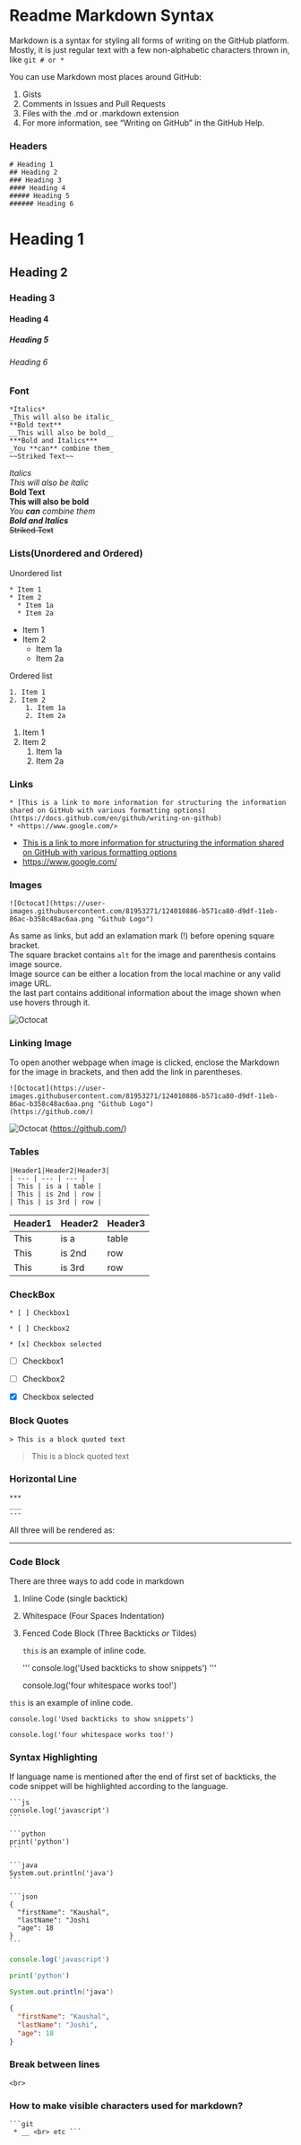 # Readme Markdown Syntax
Markdown is a syntax for styling all forms of writing on the GitHub platform.
Mostly, it is just regular text with a few non-alphabetic characters thrown in, like ```git # or * ```

You can use Markdown most places around GitHub:

1. Gists
2. Comments in Issues and Pull Requests
3. Files with the .md or .markdown extension
4. For more information, see “Writing on GitHub” in the GitHub Help.


### Headers

```git
# Heading 1
## Heading 2
### Heading 3
#### Heading 4
##### Heading 5
###### Heading 6
```

# Heading 1
## Heading 2
### Heading 3
#### Heading 4
##### Heading 5
###### Heading 6


### Font

```git
*Italics*
_This will also be italic_
**Bold text**
__This will also be bold__
***Bold and Italics***
_You **can** combine them_
~~Striked Text~~
```

*Italics* <br>
_This will also be italic_<br>
**Bold Text**<br>
__This will also be bold__<br>
_You **can** combine them_<br>
***Bold and Italics***<br>
~~Striked Text~~


### Lists(Unordered and Ordered)

Unordered list
```git
* Item 1
* Item 2
  * Item 1a
  * Item 2a
```

* Item 1
* Item 2
  * Item 1a
  * Item 2a

Ordered list
```git
1. Item 1
2. Item 2
    1. Item 1a
    2. Item 2a
```

1. Item 1
2. Item 2
    1. Item 1a
    2. Item 2a

### Links

```git
* [This is a link to more information for structuring the information shared on GitHub with various formatting options](https://docs.github.com/en/github/writing-on-github)
* <https://www.google.com/>
```

* [This is a link to more information for structuring the information shared on GitHub with various formatting options](https://docs.github.com/en/github/writing-on-github)
* <https://www.google.com/>

### Images

```
![Octocat](https://user-images.githubusercontent.com/81953271/124010886-b571ca80-d9df-11eb-86ac-b358c48ac6aa.png "Github Logo") 
```
As same as links, but add an exlamation mark (!) before opening square bracket.  
The square bracket contains `alt` for the image and parenthesis contains image source.  
Image source can be either a location from the local machine or any valid image URL.  
the last part contains additional information about the image shown when use hovers through it.

![Octocat](https://user-images.githubusercontent.com/81953271/124010886-b571ca80-d9df-11eb-86ac-b358c48ac6aa.png "Github Logo") 

### Linking Image
To open another webpage when image is clicked, enclose the Markdown for the image in brackets, and then add the link in parentheses.

```
![Octocat](https://user-images.githubusercontent.com/81953271/124010886-b571ca80-d9df-11eb-86ac-b358c48ac6aa.png "Github Logo") 
(https://github.com/)
```

 ![Octocat](https://user-images.githubusercontent.com/81953271/124010886-b571ca80-d9df-11eb-86ac-b358c48ac6aa.png "Github Logo") 
(https://github.com/)

### Tables

```git
|Header1|Header2|Header3|
| --- | --- | --- |
| This | is a | table |
| This | is 2nd | row |
| This | is 3rd | row |
```

|Header1|Header2|Header3|
| --- | --- | --- |
| This | is a | table |
| This | is 2nd | row |
| This | is 3rd | row |

### CheckBox

```git
* [ ] Checkbox1

* [ ] Checkbox2

* [x] Checkbox selected
```


* [ ] Checkbox1

* [ ] Checkbox2

* [x] Checkbox selected

### Block Quotes

```git
> This is a block quoted text
```

> This is a block quoted text

### Horizontal Line

```git
***
___
--- 
```

All three will be rendered as:
___

### Code Block
There are three ways to add code in markdown
1. Inline Code (single backtick)
1. Whitespace (Four Spaces Indentation)
1. Fenced Code Block (Three Backticks *or* Tildes)

    `this` is an example of inline code.
    
    '''
    console.log('Used backticks to show snippets')
    '''
    
    console.log('four whitespace works too!')
    
`this` is an example of inline code.
```
console.log('Used backticks to show snippets')
```
    console.log('four whitespace works too!')    

### Syntax Highlighting
If language name is mentioned after the end of first set of backticks, the code snippet will be highlighted according to the language.

    ```js
    console.log('javascript')
    ```
    
    ```python
    print('python')
    ```
    
    ```java
    System.out.println('java')
    ```
       
    ```json
    {
      "firstName": "Kaushal",
      "lastName": "Joshi
      "age": 18
    }
    ```

```js
console.log('javascript')
```

```python
print('python')
```

```java
System.out.println('java')
```

```json
{
  "firstName": "Kaushal",
  "lastName": "Joshi",
  "age": 18
}
```

### Break between lines

```git
<br>
```

### How to make visible characters used for markdown? 
 
```git
```git
 * __ <br> etc ```
```

